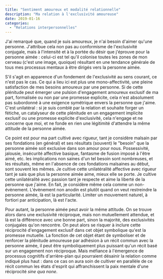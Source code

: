 ```yaml
---
title: "Sentiment amoureux et modalité relationnelle"
description: "Ma relation à l'exclusivité amoureuse"
date: 2019-01-16
categories:
  - "Relations interpersonnelles"
---
```


J'ai remarqué que, quand je suis amoureux, je n'ai besoin d'aimer qu'une personne. J'attribue cela non pas au conformisme de l'exclusivité conjugale, mais à l'intensité et à la portée du désir que j'éprouve pour la personne aimée : celui-ci est tel qu'il colonise toutes les zones de mon cerveau (c'est une image, quoique) résultant en une tendance générale de tous mes processus mentaux à être dirigés vers la personne aimée.

S'il s'agit en apparence d'un fondement de l'exclusivité au sens courant, ce n'est pas le cas. Ce qui a lieu ici est plus une mono-affectivité, une pleine satisfaction de mes besoins amoureux par une personne. Si de cette plénitude peut émerger une pulsion d'engagement amoureux exclusif de ma part, formalisée ou non par une promesse explicite, cela n'est absolument pas subordonné à une exigence symétrique envers la personne que j'aime. C'est unilatéral : si je suis comblé par la relation et souhaite forger un fétiche, un catalyseur de cette plénitude en un engagement implicite exclusif ou une promesse explicite d'exclusivité, cela n'engage et ne concerne que moi, et ne fonde en rien une légitimité d'attendre la même attitude de la personne aimée.

Ce point est pour ma part cultivé avec rigueur, tant je considère malsain par ses fondations (en général) et ses résultats (souvent) le "besoin" que la personne aimée soit exclusive dans son amour pour nous. Possessivité, jalousie, insécurité affective basique, fantasme de fusion imposé à l'être aimé, etc. les implications non saines d'un tel besoin sont nombreuses, et les résultats, même en l'absence de ces fondations malsaines au début, sont souvent les mêmes. Je cultive cette unilatéralité affective avec rigueur tant je sais que plus la personne aimée aime, mieux elle se porte. Je cultive cette unilatéralité avec passion tant je respecte et aime la liberté de la personne que j'aime. En fait, je considère même cela comme un non-évènement. L'évènement non anodin est plutôt quand on veut restreindre la personne aimée, là est la particularité. Limiter un mouvement naturel, à fortiori par anticipation, là est l'acte.

Pour autant, la personne aimée peut avoir la même attitude. On se trouve alors dans une exclusivité réciproque, mais non mutuellement attendue, et là est la différence avec une bonne part, sinon la majorité, des exclusivités conjugales qu'on rencontre. On peut alors se risquer à inclure cette réciprocité d'engagement exclusif dans cet objet symbolique qu'est la promesse mutuelle. La fonction de cet objet étant de symboliser et de renforcer la plénitude amoureuse par adhésion à un récit commun avec la personne aimée, il peut être symboliquement plus puissant qu'un récit basé sur un engagement non réciproque. Mais méfiance à l'émergence de processus cognitifs d'arrière-plan qui pourraient désainir la relation comme indiqué plus haut : dans ce cas on aura soin de cultiver en parallèle de ce récit commun les états d'esprit qui affranchissent la paix mentale d'une réciprocité *sine qua none*.
